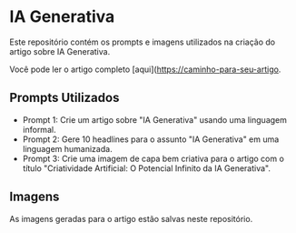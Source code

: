 # IA Generativa

Este repositório contém os prompts e imagens utilizados na criação do artigo sobre IA Generativa.

Você pode ler o artigo completo [aqui]([https://caminho-para-seu-artigo](https://web.dio.me/articles/ia-generativa-a-revolucao-criativa-que-esta-mudando-o-mundo?back=%2Farticles&open-modal=true&page=1&order=oldest).

## Prompts Utilizados

- Prompt 1: Crie um artigo sobre "IA Generativa" usando uma linguagem informal.
- Prompt 2: Gere 10 headlines para o assunto "IA Generativa" em uma linguagem humanizada.
- Prompt 3: Crie uma imagem de capa bem criativa para o artigo com o título "Criatividade Artificial: O Potencial Infinito da IA Generativa".

## Imagens

As imagens geradas para o artigo estão salvas neste repositório.

